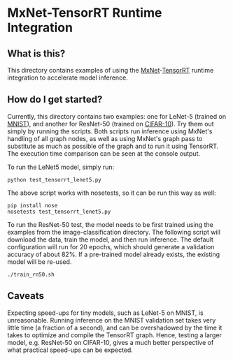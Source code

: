 # MxNet-TensorRT Runtime Integration
## What is this?

This directory contains examples of using the [MxNet](http://mxnet.incubator.apache.org/)-[TensorRT](https://developer.nvidia.com/tensorrt) runtime integration to accelerate model inference.

## How do I get started?

Currently, this directory contains two examples: one for LeNet-5 (trained on [MNIST](http://yann.lecun.com/exdb/mnist/)), and another for ResNet-50 (trained on [CIFAR-10](https://www.cs.toronto.edu/~kriz/cifar.html)). Try them out simply by running the scripts. Both scripts run inference using MxNet's handling of all graph nodes, as well as using MxNet's graph pass to substitute as much as possible of the graph and to run it using TensorRT. The execution time comparison can be seen at the console output.

To run the LeNet5 model, simply run:
```
python test_tensorrt_lenet5.py
```
The above script works with nosetests, so it can be run this way as well:
```
pip install nose
nosetests test_tensorrt_lenet5.py
```

To run the ResNet-50 test, the model needs to be first trained using the examples from the image-classification directory. The following script will download the data, train the model, and then run inference. The default configuration will run for 20 epochs, which should generate a validation accuracy of about 82%. If a pre-trained model already exists, the existing model will be re-used.
```
./train_rn50.sh
```

## Caveats

Expecting speed-ups for tiny models, such as LeNet-5 on MNIST, is unreasonable. Running inference on the MNIST validation set takes very little time (a fraction of a second), and can be overshadowed by the time it takes to optimize and compile the TensorRT graph. Hence, testing a larger model, e.g. ResNet-50 on CIFAR-10, gives a much better perspective of what practical speed-ups can be expected.
